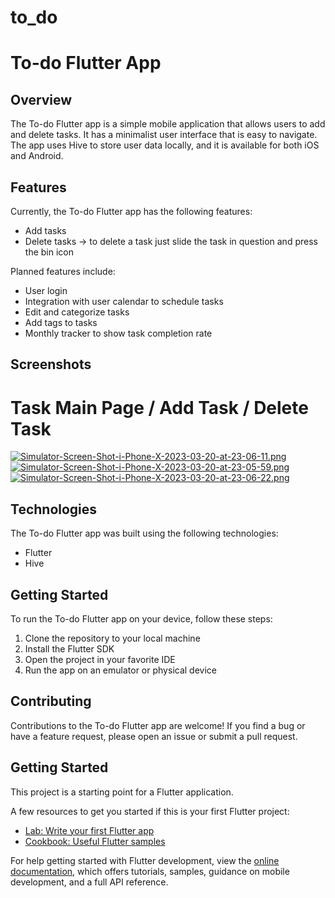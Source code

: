 # to_do

# To-do Flutter App

## Overview

The To-do Flutter app is a simple mobile application that allows users to add and delete tasks. It has a minimalist user interface that is easy to navigate. The app uses Hive to store user data locally, and it is available for both iOS and Android.

## Features

Currently, the To-do Flutter app has the following features:

- Add tasks
- Delete tasks -> to delete a task just slide the task in question and press the bin icon

Planned features include:

- User login
- Integration with user calendar to schedule tasks
- Edit and categorize tasks
- Add tags to tasks
- Monthly tracker to show task completion rate

## Screenshots

# Task Main Page / Add Task / Delete Task
[![Simulator-Screen-Shot-i-Phone-X-2023-03-20-at-23-06-11.png](https://i.postimg.cc/CK5bVB3k/Simulator-Screen-Shot-i-Phone-X-2023-03-20-at-23-06-11.png)](https://postimg.cc/XZMrfJ7Y)[![Simulator-Screen-Shot-i-Phone-X-2023-03-20-at-23-05-59.png](https://i.postimg.cc/JznsywpW/Simulator-Screen-Shot-i-Phone-X-2023-03-20-at-23-05-59.png)](https://postimg.cc/4mDfM0C8)[![Simulator-Screen-Shot-i-Phone-X-2023-03-20-at-23-06-22.png](https://i.postimg.cc/hPMJP4br/Simulator-Screen-Shot-i-Phone-X-2023-03-20-at-23-06-22.png)](https://postimg.cc/BXLZm0zL)

## Technologies

The To-do Flutter app was built using the following technologies:

- Flutter
- Hive

## Getting Started

To run the To-do Flutter app on your device, follow these steps:

1. Clone the repository to your local machine
2. Install the Flutter SDK
3. Open the project in your favorite IDE
4. Run the app on an emulator or physical device

## Contributing

Contributions to the To-do Flutter app are welcome! If you find a bug or have a feature request, please open an issue or submit a pull request.

## Getting Started

This project is a starting point for a Flutter application.

A few resources to get you started if this is your first Flutter project:

- [Lab: Write your first Flutter app](https://docs.flutter.dev/get-started/codelab)
- [Cookbook: Useful Flutter samples](https://docs.flutter.dev/cookbook)

For help getting started with Flutter development, view the
[online documentation](https://docs.flutter.dev/), which offers tutorials,
samples, guidance on mobile development, and a full API reference.
